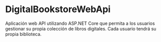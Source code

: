 # DigitalBookstoreWebApi
Aplicación web API utilizando ASP.NET Core que permita a los usuarios  gestionar su propia colección de libros digitales. Cada usuario tendrá su propia biblioteca.
